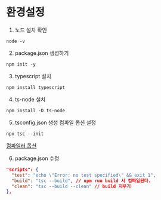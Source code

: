 # 환경설정
1. 노드 설치 확인
```shell
node -v
```
  
2. package.json 생성하기
```shell
npm init -y
```
  
3. typescript 설치
```shell
npm install typescript
```

4. ts-node 설치
```shell
npm install -D ts-node
```

5. tsconfig.json 생성 컴파일 옵션 설정
```shell
npx tsc --init
```
[컴파일러 옵션](https://typescript-kr.github.io/pages/compiler-options.html)

6. package.json 수정
```json
"scripts": {
  "test": "echo \"Error: no test specified\" && exit 1",
  "build": "tsc --build", // npm run build 시 컴파일된다.
  "clean": "tsc --build --clean" // build 지우기
},
```
